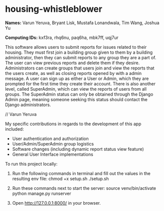 # housing-whistleblower

__Names:__ Varun Yeruva, Bryant Lisk, Mustafa Lonandwala, Tim Wang, Joshua Yu

__Computing IDs:__ kxf3ra, rhq6nu, paq6ha, mbk7ff, uqj7ur

This software allows users to submit reports for issues related to their housing.
They must first join a building group given to them by a building administrator, then they can submit reports to any group they are a part of.
The user can view previous reports and delete them if they desire. 
Administrators can create groups that users join and view the reports that the users create, as well as closing reports opened by with a admin message.
A user can sign up as either a User or Admin, which they are prompted for the first time they create their account.
There is also another level, called SuperAdmin, which can view the reports of users from all groups.
The SuperAdmin status can only be obtained through the Django Admin page, meaning someone seeking this status should contact the Django administrators.

// Varun Yeruva

My specific contributions in regards to the development of this app included:
- User authentication and authorization
- User/Admin/SuperAdmin group logistics
- Software changes (including dynamic report status view feature)
- General User Interface implementations

To run this project locally:
1. Run the following commands in terminal and fill out the values in the resulting env file:
   chmod +x setup.sh
   ./setup.sh

2. Run these commands next to start the server:
   source venv/bin/activate 
   python manage.py runserver

3. Open http://127.0.0.1:8000/ in your browser.